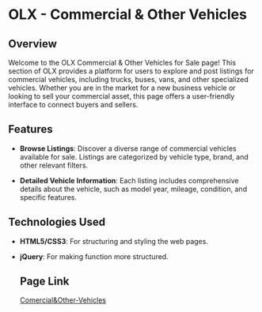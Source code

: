 # OLX - Commercial & Other Vehicles 

## Overview

Welcome to the OLX Commercial & Other Vehicles for Sale page! This section of OLX provides a platform for users to explore and post listings for commercial vehicles, including trucks, buses, vans, and other specialized vehicles. Whether you are in the market for a new business vehicle or looking to sell your commercial asset, this page offers a user-friendly interface to connect buyers and sellers.

## Features

- **Browse Listings**: Discover a diverse range of commercial vehicles available for sale. Listings are categorized by vehicle type, brand, and other relevant filters.

- **Detailed Vehicle Information**: Each listing includes comprehensive details about the vehicle, such as model year, mileage, condition, and specific features.

## Technologies Used

- **HTML5/CSS3**: For structuring and styling the web pages.

- **jQuery**: For making function more structured.

  ## Page Link

   [Comercial&Other-Vehicles](https://olx-clone-5ba355.netlify.app/commercial/commercial)

  
